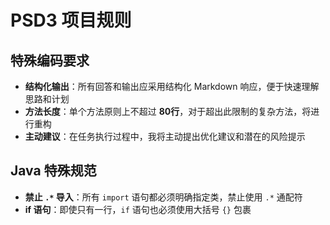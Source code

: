 # PSD3 项目规则

## 特殊编码要求
- **结构化输出**：所有回答和输出应采用结构化 Markdown 响应，便于快速理解思路和计划
- **方法长度**：单个方法原则上不超过 **80行**，对于超出此限制的复杂方法，将进行重构
- **主动建议**：在任务执行过程中，我将主动提出优化建议和潜在的风险提示

## Java 特殊规范
- **禁止 `.*` 导入**：所有 `import` 语句都必须明确指定类，禁止使用 `.*` 通配符
- **if 语句**：即使只有一行，`if` 语句也必须使用大括号 `{}` 包裹 